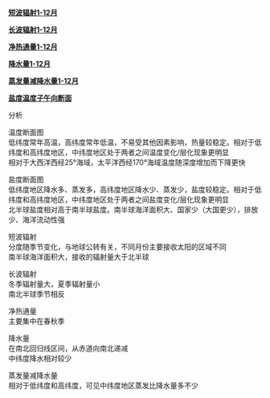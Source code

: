 **[短波辐射1-12月](https://veritas-lux.github.io/shortrad)**

**[长波辐射1-12月](https://veritas-lux.github.io/longrad)**

**[净热通量1-12月](https://veritas-lux.github.io/netheat)**

**[降水量1-12月](https://veritas-lux.github.io/precip)**

**[蒸发量减降水量1-12月](https://veritas-lux.github.io/emp)**

**[盐度温度子午向断面](https://veritas-lux.github.io/profile)**

分析

温度断面图  
低纬度常年高温，高纬度常年低温，不易受其他因素影响，热量较稳定。相对于低纬度和高纬度地区，中纬度地区处于两者之间温度变化/层化现象更明显  
相对于大西洋西经25°海域，太平洋西经170°海域温度随深度增加而下降更快

盐度断面图  
低纬度地区降水多、蒸发多，高纬度地区降水少、蒸发少，盐度较稳定。相对于低纬度和高纬度地区，中纬度地区处于两者之间盐度变化/层化现象更明显  
北半球盐度相对高于南半球盐度。南半球海洋面积大、国家少（大国更少），排放少、海洋流动性强

短波辐射  
分度随季节变化，与地球公转有关，不同月份主要接收太阳的区域不同  
南半球海洋面积大，接收的辐射量大于北半球

长波辐射  
冬季辐射量大，夏季辐射量小  
南北半球季节相反

净热通量  
主要集中在春秋季

降水量  
在南北回归线区间，从赤道向南北递减  
中纬度降水相对较少

蒸发量减降水量  
相对于低纬度和高纬度，可见中纬度地区蒸发比降水量多不少
